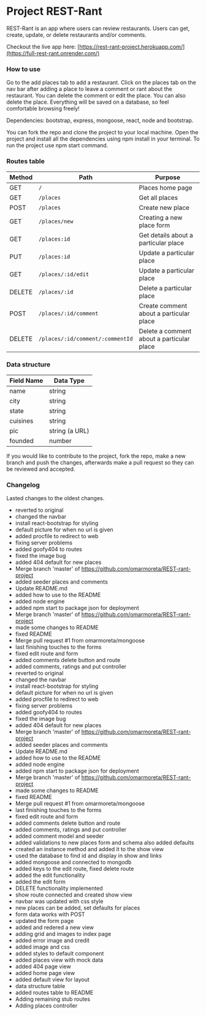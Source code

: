 # Project REST-Rant

REST-Rant is an app where users can review restaurants. Users can get, create, update, or delete restaurants and/or comments.

Checkout the live app here: [https://rest-rant-project.herokuapp.com/](https://full-rest-rant.onrender.com/)

### How to use

Go to the add places tab to add a restaurant. Click on the places tab on the nav bar after adding a place to leave a comment or rant about the restaurant.
You can delete the comment or edit the place. You can also delete the place. Everything
will be saved on a database, so feel comfortable browsing freely!

Dependencies: bootstrap, express, mongoose, react, node and bootstrap.

You can fork the repo and clone the project to your local machine.
Open the project and install all the dependencies using npm install in your terminal.
To run the project use npm start command.

### Routes table

| Method | Path                             | Purpose                                   |
| ------ | -------------------------------- | ----------------------------------------- |
| GET    | `/`                              | Places home page                          |
| GET    | `/places`                        | Get all places                            |
| POST   | `/places`                        | Create new place                          |
| GET    | `/places/new`                    | Creating a new place form                 |
| GET    | `/places:id`                     | Get details about a particular place      |
| PUT    | `/places:id`                     | Update a particular place                 |
| GET    | `/places/:id/edit`               | Update a particular place                 |
| DELETE | `/places/:id`                    | Delete a particular place                 |
| POST   | `/places/:id/comment`            | Create comment about a particular place   |
| DELETE | `/places/:id/comment/:commentId` | Delete a comment about a particular place |

### Data structure

| Field Name | Data Type      |
| ---------- | -------------- |
| name       | string         |
| city       | string         |
| state      | string         |
| cuisines   | string         |
| pic        | string (a URL) |
| founded    | number         |

If you would like to contribute to the project, fork the repo, make a new branch and push the changes, afterwards make a pull request so they can be reviewed and accepted. 

### Changelog
Lasted changes to the oldest changes.
- reverted to original
- changed the navbar
- install react-bootstrap for styling
- default picture for when no url is given
- added procfile to redirect to web
- fixing server problems
- added goofy404 to routes
- fixed the image bug
- added 404 default for new places
- Merge branch 'master' of https://github.com/omarmoreta/REST-rant-project
- added seeder places and comments
- Update README.md
- added how to use to the README
- added node engine
- added npm start to package json for deployment
- Merge branch 'master' of https://github.com/omarmoreta/REST-rant-project
- made some changes to README
- fixed README
- Merge pull request #1 from omarmoreta/mongoose
- last finishing touches to the forms
- fixed edit route and form
- added comments delete button and route
- added comments, ratings and put controller
- reverted to original
- changed the navbar
- install react-bootstrap for styling
- default picture for when no url is given
- added procfile to redirect to web
- fixing server problems
- added goofy404 to routes
- fixed the image bug
- added 404 default for new places
- Merge branch 'master' of https://github.com/omarmoreta/REST-rant-project
- added seeder places and comments
- Update README.md
- added how to use to the README
- added node engine
- added npm start to package json for deployment
- Merge branch 'master' of https://github.com/omarmoreta/REST-rant-project
- made some changes to README
- fixed README
- Merge pull request #1 from omarmoreta/mongoose
- last finishing touches to the forms
- fixed edit route and form
- added comments delete button and route
- added comments, ratings and put controller
- added comment model and seeder
- added validations to new places form and schema also added defaults
- created an instance method and added it to the show view
- used the database to find id and display in show and links
- added mongoose and connected to mongodb
- added keys to the edit route, fixed delete route
- added the edit functionality
- added the edit form
- DELETE functionality implemented
- show route connected and created show view
- navbar was updated with css style
- new places can be added, set defaults for places
- form data works with POST
- updated the form page
- added and redered a new view
- adding grid and images to index page
- added error image and credit
- added image and css
- added styles to default component
- added places view with mock data
- added 404 page view
- added home page view
- added default view for layout
- data structure table
- added routes table to README
- Adding remaining stub routes
- Adding places controller

